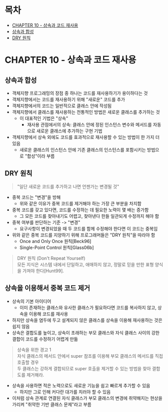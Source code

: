 # 목차

- [CHAPTER 10 - 상속과 코드 재사용](#chapter-10--상속과-코드-재사용)
- [상속과 합성](#상속과-합성)
- [DRY 원칙](#dry-원칙)

# CHAPTER 10 - 상속과 코드 재사용

## 상속과 합성

- 객체지향 프로그래밍의 장점 중 하나는 코드를 재사용하기가 용이하다는 것
- 객체지향에서는 코드를 재사용하기 위해 "새로운" 코드를 추가
- 객체지향에서의 코드는 일반적으로 클래스 안에 작성됨
- 객체지향에서 클래스를 재사용하는 전통적인 방법은 새로운 클래스를 추가하는 것
    - 이 대표적인 기법은 "상속"
        - 재사용 관점에서의 상속: 클래스 안에 정된 인스턴스 변수와 메서드를 자동으로 새로운 클래스에 추가하는 구현 기법
- 객체지향에서 상속 외에도 코드를 효과적으로 재사용할 수 있는 방법이 한 가지 더 있음
    - 새로운 클래스의 인스턴스 안에 기존 클래스의 인스턴스를 포함시키는 방법으로 "합성"이라 부름

## DRY 원칙

> "일단 새로운 코드를 추가하고 나면 언젠가는 변경될 것"

- 중복 코드는 "변경"을 방해
    - 위와 같은 이유가 중복 코드를 제거해야 하는 가장 큰 부분을 차지함
- 중복 코드를 갖고 있다면, 코드를 수정하는 데 필요한 노력이 몇 배는 증가함
    - 그 모든 코드를 찾아내기도 어렵고, 찾아낸다 한들 일관되게 수정까지 해야 함
- 중복 여부를 판단하는 기준 -> "변경"
    - 요구사항이 변경되었을 때 두 코드를 함께 수정해야 한다면 이 코드는 중복임
- 위와 같은 중복 코드를 지양하기 위해 프로그래머들은 "DRY 원칙"을 따라야 함
    - Once and Only Once 원칙[Beck96]
    - Single-Point Control 원칙[Glass06b]

> DRY 원칙 (Don't Repeat Yourself) <br>
> 모든 지식은 시스템 내에서 단일하고, 애매하지 않고, 정말로 믿을 만한 표형 양식을 가져야 한다[Hunt99].

## 상속을 이용해서 중복 코드 제거

- 상속의 기본 아이디어
    - 이미 존재하는 클래스와 유사한 클래스가 필요하다면 코드를 복사하지 않고, 상속을 이용해 코드를 재사용
- 하지만 상속을 염두에 두고 설계되지 않은 클래스를 상속을 이용해 재사용하는 것은 쉽지 않음
- 상속은 결합도를 높이고, 상속이 초래하는 부모 클래스와 자식 클래스 사이의 강한 결합이 코드를 수정하기 어렵게 만듦

> 상속을 위한 경고 1 <br>
> 자식 클래스의 메서드 안에서 super 참조를 이용해 부모 클래스의 메서드를 직접 호출할 경우 <br>
> 두 클래스는 강하게 결합되므로 super 호출을 제거할 수 있는 방법을 찾아 결합도를 제거해라.

- 상속을 사용하면 적은 노력으로도 새로운 기능을 쉽고 빠르게 추가할 수 있음
    - 하지만 그로 인해 커다란 대가를 치러야 할 수 있음
- 이처럼 상속 관계로 연결된 자식 클래스가 부모 클래스의 변경에 취약해지는 현상을 가리켜 "취약한 기반 클래스 문제"라고 부름